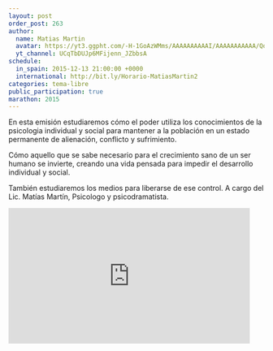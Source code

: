 ```yaml
---
layout: post
order_post: 263
author:
  name: Matias Martin
  avatar: https://yt3.ggpht.com/-H-1GoAzWMms/AAAAAAAAAAI/AAAAAAAAAAA/QoPPwrlQSQg/s88-c-k-no/photo.jpg
  yt_channel: UCqTbDUJp6MFijenn_JZbbsA
schedule:
  in_spain: 2015-12-13 21:00:00 +0000
  international: http://bit.ly/Horario-MatiasMartin2
categories: tema-libre
public_participation: true
marathon: 2015
---
```

En esta emisión estudiaremos cómo el poder utiliza los conocimientos de la psicologia individual y social para mantener a la población en un estado permanente de alienación, conflicto y sufrimiento.

Cómo aquello que se sabe necesario para el crecimiento sano de un ser humano se invierte, creando una vida pensada para impedir el desarrollo individual y social.

También estudiaremos los medios para liberarse de ese control. A cargo del Lic. Matías Martín, Psicologo y psicodramatista.

<iframe width="475" height="267" src="https://www.youtube.com/embed/jQBR1MFs5Bs" frameborder="0" allowfullscreen></iframe>
